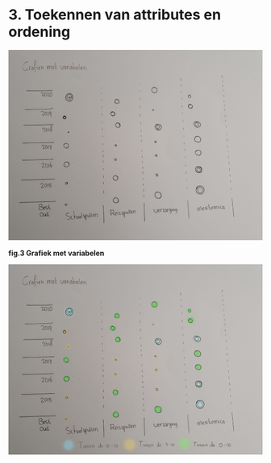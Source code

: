 # 3. Toekennen van attributes en ordening

 

![](../../.gitbook/assets/grafiek.png)

  
**fig.3 Grafiek met variabelen** 

![](../../.gitbook/assets/nieuwe-tabel2.png)

